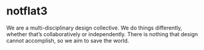 # notflat3
We are a multi-disciplinary design collective. We do things differently, whether that’s collaboratively or independently. There is nothing that design cannot accomplish, so we aim to save the world.
